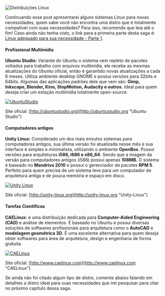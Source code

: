 ![Distribuições Linux](images/distros-linux.jpg)

Continuando esse post apresentarei alguns sistemas Linux para novas necessidades, quem sabe você não encontra uma distro que é totalmente compatível com suas necessidades? Para isso, recomendo que leia até o fim! Caso ainda não tenha visto, o link para a primeira parte desta saga é: [Linux adequado para sua necessidade - Parte 1](linux-adequado-para-sua-necessidade-parte-1 "Linux adequado para sua necessidade - Parte 1").

#### Profissional Multimídia

**Ubuntu Studio:** Variante do Ubuntu o sistema vem repleto de pacotes voltados para trabalho com arquivos multimídia, ele recebe as mesmas atualizações do Ubuntu oficial, então é garantido novas atualizações a cada 6 meses. Utiliza ambiente desktop GNOME e possui versões para 32bits e 64bits. Algumas das aplicações padrões dele que vem são: **Gimp, Inkscape, Blender, Kino, StopMotion, Audacity e outros.** Ideal para quem deseja criar um estação multimídia totalmente open-source.

[![UbuntuStudio](images/distro-ubuntustudio-small.jpg)](images/distro-ubuntustudio.jpg)

Site oficial: [http://ubuntustudio.org](http://ubuntustudio.org "Ubuntu Studio")

#### Computadores antigos

**Unity Linux:** Considerado um dos mais enxutos sistemas para computadores antigos, sua última versão foi atualizada nesse mês e sua interface é simples e minimalista, utilizando o ambiente **OpenBox**. Possui versões para arquiteturas **i586, i686 e x86_64**. Sendo que a imagem da versão para computadores antigos (i586) possui apenas **108MB.** O sistema é baseado no **Mandriva 2010** e possui o gerenciador de pacotes **RPM 5**. Perfeito para quem precisa de um sistema leve para um computador de arquitetura antiga e de pouca memória e espaço em disco.

[![Unity Linux](images/distro-unitylinux-small.jpg)](images/distro-unitylinux.jpg)

Site oficial: [http://unity-linux.org](http://unity-linux.org "Unity-Linux")

#### Tarefas Científicas

**CAELinux:** é uma distribuição dedicada para **Computer-Aided Engineering (CAD)** e análise de elementos. É baseado no Ubuntu e possui diversas soluções de softwares profissionais para arquitetura como o **AutoCAD** e **modelagem geométrica 3D**. É uma excelente alternativa para quem deseja obter softwares para área de arquitetura, design e engenharia de forma gratuita.

[![CAELinux](images/distro-caelinux-small.jpg)](images/distro-caelinux.jpg)

Site oficial: [http://www.caelinux.com](http://www.caelinux.com "CAELinux")

Se ainda não foi citado algum tipo de distro, comente abaixo falando em detalhes a distro ideal para suas necessidades que irei pesquisar para citar no próximo capítulo dessa saga.
